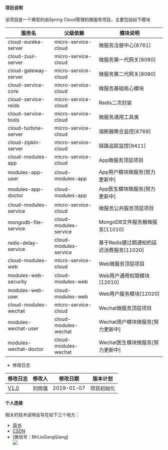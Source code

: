 #### 项目说明
该项目是一个典型的由Spring Cloud管理的微服务项目，主要包括如下模块

|服务名 | 父级依赖 | 模块说明|
|----|----|----        |
|cloud-eureka-server|micro-service-cloud|微服务注册中心[8761]|  
|cloud-zuul-server|micro-service-cloud|微服务第一代网关[8080]|  
|cloud-gateway-server|micro-service-cloud|微服务第二代网关[8080]|  
|cloud-service-core|micro-service-cloud|微服务基础核心模块|  
|cloud-service-reids|micro-service-cloud|Redis二次封装|  
|cloud-service-tools|micro-service-cloud|微服务通用工具类|  
|cloud-turbine-server|micro-service-cloud|熔断器聚合监控[8769]|  
|cloud-zipkin-server|micro-service-cloud|链路追踪监控[9411]|  
|cloud-modules-app|micro-service-cloud|App微服务顶层项目|  
|modules-app-user|cloud-modules-app|App用户模块微服务[努力更新中]|  
|modules-app-doctor|cloud-modules-app|App医生模块微服务[努力更新中]|  
|cloud-modules-service|micro-service-cloud|微服务公共服务顶层项目|  
|mongodb-file-service|cloud-modules-service|MongoDB文件服务器微服务[11010]|  
|redis-delay-service|cloud-modules-service|基于Redis键过期通知的延迟消费服务[11020]|  
|cloud-modules-web|micro-service-cloud|Web微服务顶层项目|
|modules-web-security|cloud-modules-web|Web用户通用权限模块[12010]|
|modules-web-user|cloud-modules-web|Web用户服务模块[12020]|  
|cloud-modules-wechat|micro-service-cloud|Wechat微服务顶层项目|  
|modules-wechat-user|cloud-modules-wechat|Wechat用户模块微服务[努力更新中]| 
|modules-wechat-doctor|cloud-modules-wechat|Wechat医生模块微服务[努力更新中]|  

* 修改日志  

|修改日志 | 修改人 | 修改日期|版本计划|
|----|----|----        |---|
|[V1.0](https://github.com/MrLiuGangQiang/micro-service-cloud/blob/master/README.md)|刘岗强|2019-01-07        |项目初始化|

#### 个人连接
相关的技术说明会写在如下三个地方：  
* [简书](https://www.jianshu.com/u/3642563a4185)
* [CSDN](https://blog.csdn.net/u010175879)
* [微信号：MrLiuGangQiang]  
![](http://ovheeg7ro.bkt.clouddn.com/aLiangcode.jpg)